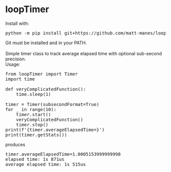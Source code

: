 # loopTimer
Install with:
<pre>
python -m pip install git+https://github.com/matt-manes/loopTimer
</pre>
Git must be installed and in your PATH.<br><br>
Simple timer class to track average elapsed time with optional sub-second precision.<br>
Usage:<br>
<pre>
from loopTimer import Timer
import time

def veryComplicatedFunction():
    time.sleep(1)

timer = Timer(subsecondFormat=True)
for _ in range(10):
    timer.start()
    veryComplicatedFunction()
    timer.stop()
print(f'{timer.averageElapsedTime=}')
print(timer.getStats())
</pre>
produces
<pre>
timer.averageElapsedTime=1.0005153999999998
elapsed time: 1s 871us
average elapsed time: 1s 515us
</pre>
